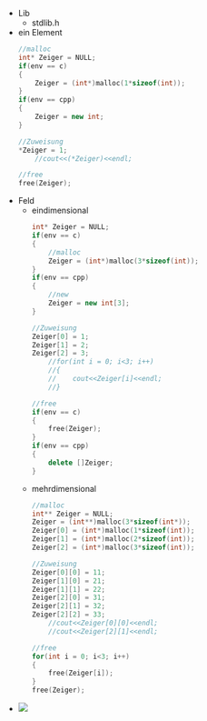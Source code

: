 - Lib
	- stdlib.h  
- ein Element 
	```c++
    //malloc
    int* Zeiger = NULL;
    if(env == c)
    {
        Zeiger = (int*)malloc(1*sizeof(int));
    }
    if(env == cpp)
    {
        Zeiger = new int;
    }

    //Zuweisung
    *Zeiger = 1;
        //cout<<(*Zeiger)<<endl;

    //free
    free(Zeiger);
	```
- Feld
	- eindimensional 
		```c++
	    int* Zeiger = NULL;
	    if(env == c)
	    {
	        //malloc
	        Zeiger = (int*)malloc(3*sizeof(int));
	    }
	    if(env == cpp)
	    {
	        //new
	        Zeiger = new int[3];
	    }
	
	    //Zuweisung
	    Zeiger[0] = 1;
	    Zeiger[1] = 2;
	    Zeiger[2] = 3;
	        //for(int i = 0; i<3; i++)
	        //{
	        //    cout<<Zeiger[i]<<endl;
	        //}
	
	    //free
	    if(env == c)
	    {
	        free(Zeiger);
	    }
	    if(env == cpp)
	    {
	        delete []Zeiger;
	    }
		```
	- mehrdimensional
		```c++
		//malloc
	    int** Zeiger = NULL;
	    Zeiger = (int**)malloc(3*sizeof(int*));
	    Zeiger[0] = (int*)malloc(1*sizeof(int));
	    Zeiger[1] = (int*)malloc(2*sizeof(int));
	    Zeiger[2] = (int*)malloc(3*sizeof(int));
	
	    //Zuweisung
	    Zeiger[0][0] = 11;
	    Zeiger[1][0] = 21;
	    Zeiger[1][1] = 22;
	    Zeiger[2][0] = 31;
	    Zeiger[2][1] = 32;
	    Zeiger[2][2] = 33;
	        //cout<<Zeiger[0][0]<<endl;
	        //cout<<Zeiger[2][1]<<endl;
	
	    //free
	    for(int i = 0; i<3; i++)
	    {
	        free(Zeiger[i]);
	    }
	    free(Zeiger);
		```
- ![](https://raw.githubusercontent.com/xiaomeng-huang-study/images/main/pictures_Obsidian/Speicherbereich.png) 
